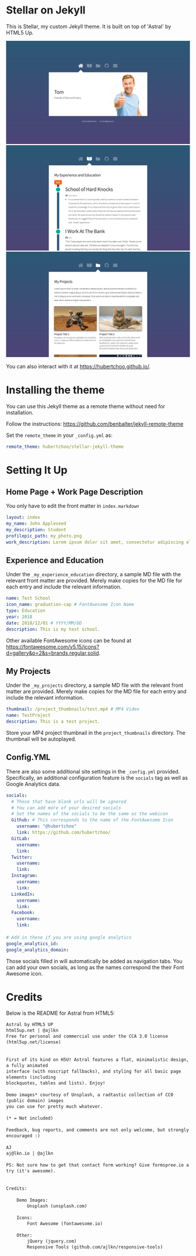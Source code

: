 # Stellar on Jekyll

This is Stellar, my custom Jekyll theme. It is built on top of 'Astral' by HTML5 Up.

![Stellar Homepage](README_img/stellar_home.png)
![Stellar Experience](README_img/stellar_experience.png)
![Stellar Projects](README_img/stellar_projects.png)

You can also interact with it at https://hubertchoo.github.io/.

# Installing the theme

You can use this Jekyll theme as a remote theme without need for installation.

Follow the instructions: https://github.com/benbalter/jekyll-remote-theme

Set the `remote_theme` in your `_config.yml` as:
```yml
remote_theme: hubertchoo/stellar-jekyll-theme
```

# Setting It Up

## Home Page + Work Page Description
You only have to edit the front matter in `index.markdown`
```yml
layout: index
my_name: John Appleseed
my_description: Student
profilepic_path: my_photo.png
work_description: Lorem ipsum dolor sit amet, consectetur adipiscing elit, sed do eiusmod tempor incididunt ut labore et dolore magna aliqua. Ut enim ad minim veniam, quis nostrud exercitation ullamco laboris nisi ut aliquip ex ea commodo consequat.
```

## Experience and Education
Under the `_my_experience_education` directory, a sample MD file with the relevant front matter are provided. Merely make copies for the MD file for each entry and include the relevant information.
```yml
name: Test School
icon_name: graduation-cap # FontAwesome Icon Name
type: Education
year: 2018
date: 2018/12/01 # YYYY/MM/DD
description: This is my test school.
```
Other available FontAwesome icons can be found at https://fontawesome.com/v5.15/icons?d=gallery&p=2&s=brands,regular,solid.

## My Projects
Under the `_my_projects` directory, a sample MD file with the relevant front matter are provided. Merely make copies for the MD file for each entry and include the relevant information.
```yml
thumbnail: /project_thumbnails/test.mp4 # MP4 Video
name: TestProject
description: This is a test project.
```
Store your MP4 project thumbnail in the `project_thumbnails` directory. The thumbnail will be autoplayed.

## Config.YML
There are also some additional site settings in the `_config.yml` provided.
Specifically, an additional configuration feature is the `socials` tag as well as Google Analytics data.
```yml
socials:
  # Those that have blank urls will be ignored
  # You can add more of your desired socials
  # Set the names of the socials to be the same as the webicon
  Github: # This corresponds to the name of the FontAwesome Icon
    username: "@hubertchoo"
    link: https://github.com/hubertchoo/
  GitLab:
    username:
    link:
  Twitter:
    username:
    link:
  Instagram:
    username:
    link:
  LinkedIn:
    username:
    link:
  Facebook:
    username:
    link:

# Add in these if you are using google analytics
google_analytics_id:
google_analytics_domain:
```
Those socials filled in will automatically be added as navigation tabs. You can add your own socials, as long as the names correspond the their Font Awesome icon.


# Credits

Below is the README for Astral from HTML5:

```
Astral by HTML5 UP
html5up.net | @ajlkn
Free for personal and commercial use under the CCA 3.0 license (html5up.net/license)


First of its kind on H5U! Astral features a flat, minimalistic design, a fully animated
interface (with noscript fallbacks), and styling for all basic page elements (including
blockquotes, tables and lists). Enjoy!

Demo images* courtesy of Unsplash, a radtastic collection of CC0 (public domain) images
you can use for pretty much whatever.

(* = Not included)

Feedback, bug reports, and comments are not only welcome, but strongly encouraged :)

AJ
aj@lkn.io | @ajlkn

PS: Not sure how to get that contact form working? Give formspree.io a try (it's awesome).


Credits:

	Demo Images:
		Unsplash (unsplash.com)

	Icons:
		Font Awesome (fontawesome.io)

	Other:
		jQuery (jquery.com)
		Responsive Tools (github.com/ajlkn/responsive-tools)
```